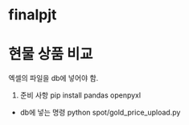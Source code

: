# finalpjt

# 현물 상품 비교
엑셀의 파일을 db에 넣어야 함.
1. 준비 사항
pip install pandas openpyxl

- db에 넣는 명령
python spot/gold_price_upload.py

